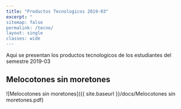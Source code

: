 ```yaml
---
title: "Productos Tecnologicos 2019-03"
excerpt: "
sitemap: false
permalink: /tecno/
layout: single
classes: wide
---
```


Aqui se presentan los productos tecnologicos de los estudiantes del semestre 2019-03

## Melocotones sin moretones

![Melocotones sin moretones]({{  site.baseurl  }}/docs/Melocotones sin moretones.pdf)
